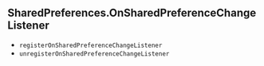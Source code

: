 
## SharedPreferences.OnSharedPreferenceChangeListener
- `registerOnSharedPreferenceChangeListener`
- `unregisterOnSharedPreferenceChangeListener`  
